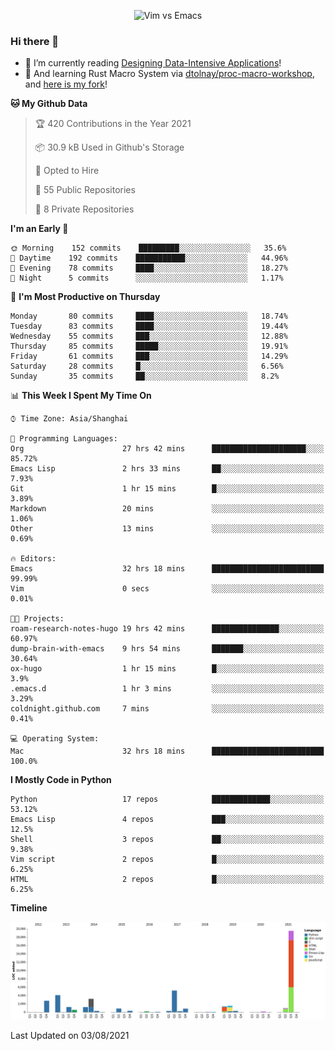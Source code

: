 <p align="center">
    <img src="https://gist.githubusercontent.com/coldnight/e696baffb094e71c96cb302118878eae/raw/40ea5053a6f66cc65f90f437e4173497da225958/banner.gif" alt="Vim vs Emacs" />
</p>

### Hi there 👋

- 📖 I’m currently reading [Designing Data-Intensive Applications](https://www.oreilly.com/library/view/designing-data-intensive-applications/9781491903063/)!
- 🌱 And learning Rust Macro System via [dtolnay/proc-macro-workshop](https://github.com/dtolnay/proc-macro-workshop), and [here is my fork](https://github.com/coldnight/proc-macro-workshop)!

<!--START_SECTION:waka-->
**🐱 My Github Data** 

> 🏆 420 Contributions in the Year 2021
 > 
> 📦 30.9 kB Used in Github's Storage 
 > 
> 💼 Opted to Hire
 > 
> 📜 55 Public Repositories 
 > 
> 🔑 8 Private Repositories  
 > 
**I'm an Early 🐤** 

```text
🌞 Morning    152 commits    █████████░░░░░░░░░░░░░░░░   35.6% 
🌆 Daytime    192 commits    ███████████░░░░░░░░░░░░░░   44.96% 
🌃 Evening    78 commits     ████░░░░░░░░░░░░░░░░░░░░░   18.27% 
🌙 Night      5 commits      ░░░░░░░░░░░░░░░░░░░░░░░░░   1.17%

```
📅 **I'm Most Productive on Thursday** 

```text
Monday       80 commits     ████░░░░░░░░░░░░░░░░░░░░░   18.74% 
Tuesday      83 commits     ████░░░░░░░░░░░░░░░░░░░░░   19.44% 
Wednesday    55 commits     ███░░░░░░░░░░░░░░░░░░░░░░   12.88% 
Thursday     85 commits     █████░░░░░░░░░░░░░░░░░░░░   19.91% 
Friday       61 commits     ███░░░░░░░░░░░░░░░░░░░░░░   14.29% 
Saturday     28 commits     █░░░░░░░░░░░░░░░░░░░░░░░░   6.56% 
Sunday       35 commits     ██░░░░░░░░░░░░░░░░░░░░░░░   8.2%

```


📊 **This Week I Spent My Time On** 

```text
⌚︎ Time Zone: Asia/Shanghai

💬 Programming Languages: 
Org                      27 hrs 42 mins      █████████████████████░░░░   85.72% 
Emacs Lisp               2 hrs 33 mins       ██░░░░░░░░░░░░░░░░░░░░░░░   7.93% 
Git                      1 hr 15 mins        █░░░░░░░░░░░░░░░░░░░░░░░░   3.89% 
Markdown                 20 mins             ░░░░░░░░░░░░░░░░░░░░░░░░░   1.06% 
Other                    13 mins             ░░░░░░░░░░░░░░░░░░░░░░░░░   0.69%

🔥 Editors: 
Emacs                    32 hrs 18 mins      █████████████████████████   99.99% 
Vim                      0 secs              ░░░░░░░░░░░░░░░░░░░░░░░░░   0.01%

🐱‍💻 Projects: 
roam-research-notes-hugo 19 hrs 42 mins      ███████████████░░░░░░░░░░   60.97% 
dump-brain-with-emacs    9 hrs 54 mins       ███████░░░░░░░░░░░░░░░░░░   30.64% 
ox-hugo                  1 hr 15 mins        █░░░░░░░░░░░░░░░░░░░░░░░░   3.9% 
.emacs.d                 1 hr 3 mins         ░░░░░░░░░░░░░░░░░░░░░░░░░   3.29% 
coldnight.github.com     7 mins              ░░░░░░░░░░░░░░░░░░░░░░░░░   0.41%

💻 Operating System: 
Mac                      32 hrs 18 mins      █████████████████████████   100.0%

```

**I Mostly Code in Python** 

```text
Python                   17 repos            █████████████░░░░░░░░░░░░   53.12% 
Emacs Lisp               4 repos             ███░░░░░░░░░░░░░░░░░░░░░░   12.5% 
Shell                    3 repos             ██░░░░░░░░░░░░░░░░░░░░░░░   9.38% 
Vim script               2 repos             █░░░░░░░░░░░░░░░░░░░░░░░░   6.25% 
HTML                     2 repos             █░░░░░░░░░░░░░░░░░░░░░░░░   6.25%

```


**Timeline**

![Chart not found](https://raw.githubusercontent.com/coldnight/coldnight/master/charts/bar_graph.png) 


 Last Updated on 03/08/2021
<!--END_SECTION:waka-->

